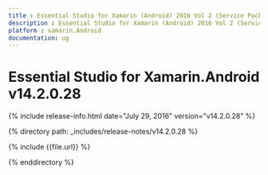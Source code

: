 ```yaml
---
title : Essential Studio for Xamarin (Android) 2016 Vol 2 (Service Pack 1)Release Notes
description : Essential Studio for Xamarin (Android) 2016 Vol 2 (Service Pack 1)Release Notes
platform : xamarin.Android
documentation: ug
---
```


# Essential Studio for Xamarin.Android  v14.2.0.28

{% include release-info.html date="July 29, 2016" version="v14.2.0.28" %} 

{% directory path: _includes/release-notes/v14.2.0.28 %}

{% include {{file.url}} %}

{% enddirectory %}